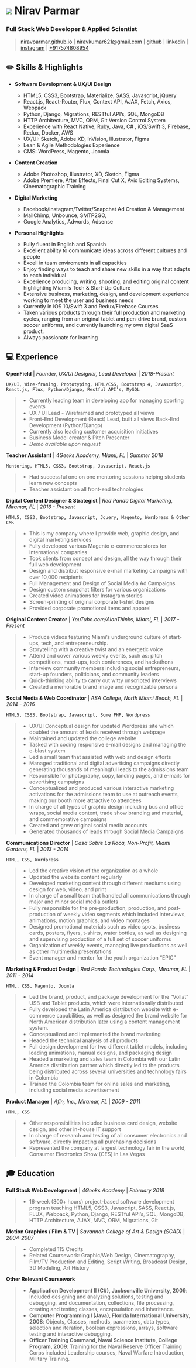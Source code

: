 # ![](#)  Nirav Parmar
### Full Stack Web Developer & Applied Scientist
> [niravparmar.github.io](http://niravparmar.github.io) | 
[niravkumar621@gmail.com](mailto:niravkumar621@gmail.com) |
[github](https://github.com/niravparmar) |
[linkedin](https://linkedin.com/in/nirav_621) |
[instagram](https://instagram.com/nirav_621) |
[+917574808954](tel:+917574808954)

## :pencil2: Skills & Highlights
* __Software Development & UX/UI Design__
  * HTML5, CSS3, Bootstrap, Materialize, SASS, Javascript, jQuery
  * React.js, React-Router, Flux, Context API, AJAX, Fetch, Axios, Webpack
  * Python, Django, Migrations, RESTful API’s, SQL, MongoDB
  * HTTP Architecture, MVC, ORM, Git Version Control System
  * Experience with React Native, Ruby, Java, C# , iOS/Swift 3, Firebase, Redux, Docker, AWS
  * UX/UI: Sketch, Adobe XD, InVision, Illustrator, Figma
  * Lean & Agile Methodologies Experience
  * CMS: WordPress, Magento, Joomla

* __Content Creation__
  * Adobe Photoshop, Illustrator, XD, Sketch, Figma
  * Adobe Premiere, After Effects, Final Cut X, Avid Editing Systems, Cinematographic Training

* __Digital Marketing__
  * Facebook/Instagram/Twitter/Snapchat Ad Creation & Management
  * MailChimp, Unbounce, SMTP2GO,
  * Google Analytics, Adwords, Adsense

* __Personal Highlights__
  * Fully fluent in English and Spanish
  * Excellent ability to communicate ideas across different cultures and people
  * Excell in team enviroments in all capacities
  * Enjoy finding ways to teach and share new skills in a way that adapts to each individual
  * Experience producing, writing, shooting, and editing original content highlighting Miami’s Tech & Start-Up Culture
  * Extensive business, marketing, design, and development experience working to meet the user and business needs
  * Currently in iOS 10/Swift 3 and Redux/Firebase Courses
  * Taken various products through their full production and marketing cycles, ranging from an original tablet and pen-drive brand, custom soccer uniforms, and currently launching my own digital SaaS product.
  * Always passionate for learning

## :computer: Experience
**OpenField**
| _Founder, UX/UI Designer, Lead Developer_ | _2018-Present_

`UX/UI, Wire-framing, Prototyping, HTML/CSS, Bootstrap 4, Javascript, React.js, Flux, Python/Django, Restful API’s, MySQL`
>* Currently leading team in developing app for managing sporting
events
>* UX / UI Lead - Wireframed and prototyped all views
>* Front-End Development (React) Lead, built all views
Back-End Development (Python/Django)
>* Currently also leading customer acquisition initiatives
>* Business Model creator & Pitch Presenter
>* _Demo available upon request_

**Teacher Assistant**
| _4Geeks Academy, Miami, FL_ | _Summer 2018_

`Mentoring, HTML5, CSS3, Bootstrap, Javascript, React.js`
>* Had successful one on one mentoring sessions helping students learn new concepts
>* Teacher assistant on all front-end technologies

**Digital Content Designer & Strategist**
| _Red Panda Digital Marketing, Miramar, FL_ | _2016 - Present_

`HTML5, CSS3, Bootstrap, Javascript, Jquery, Magento, Wordpress & Other CMS`
>* This is my company where I provide web, graphic design, and digital marketing services
>* Fully developed various Magento e-commerce stores for international companies
>* Took clients from concept and design, all the way through their full web development
>* Design and distribut responsive e-mail marketing campaigns with over 10,000 recipients
>* Full Management and Design of Social Media Ad Campaigns
>* Design custom snapchat filters for various organizations
>* Created video animations for Instagram stories
>* Screen-printing of original corporate t-shirt designs
>* Provided corporate promotional items and apparel

**Original Content Creator**
| _YouTube.com/AlanThinks, Miami, FL_ | _2017 - Present_

>* Produce videos featuring Miami’s underground culture of start-ups, tech, and entrepreneurship.
>* Storytelling with a creative twist and an energetic voice
>* Attend and cover various weekly events, such as: pitch competitions, meet-ups, tech conferences, and hackathons
>* Interview community members including social entrepreneurs, start-up founders, politicians, and community leaders
>* Quick-thinking ability to carry out witty unscripted interviews
>* Created a memorable brand image and recognizable persona

**Social Media & Web Coordinator**
| _ASA College, North Miami Beach, FL_ | _2014 - 2016_

`HTML5, CSS3, Bootstrap, Javascript, Some PHP, Wordpress`
>* UX/UI Conceptual design for updated Wordpress site which doubled the amount of leads received through webpage
>* Maintained and updated the college website
>* Tasked with coding responsive e-mail designs and managing the e-blast system
>* Led a small team that assisted with web and design efforts
>* Managed traditional and digital advertising campaigns directly generating thousands of meaningful leads to the admissions team
>* Responsible for photography, copy, landing pages, and e-mails for advertising campaigns
>* Conceptualized and produced various interactive marketing activations for the admissions team to use at outreach events, making our booth more attractive to attendees
>* In charge of all types of graphic design including bus and office wraps, social media content, trade show branding and material, and commemorative campaigns
>* Created and grew original social media accounts
>* Generated thousands of leads through Social Media Campaigns

**Communications Director**
| _Casa Sobre La Roca, Non-Profit, Miami Gardens, FL_ | _2013 - 2014_

`HTML, CSS, Wordpress`
>* Led the creative vision of the organization as a whole
>* Updated the website content regularly
>* Developed marketing content through different mediums using design for web, video, and print
>* In charge of a small team that handled all communications through major and minor social media outlets
>* Fully responsible for the pre-production, production, and post-production of weekly video segments which included interviews, animations, motion graphics, and video montages
>* Designed promotional materials such as video spots, business cards, posters, flyers, t-shirts, water bottles, as well as designing and supervising production of a full set of soccer uniforms
>* Organization of weekly events, managing live productions as well as other multimedia presentations
>* Event manager and mentor for the youth organization “EPIC”

**Marketing & Product Design**
| _Red Panda Technologies Corp., Miramar, FL_ | _2011 - 2014_

`HTML, CSS, Magento, Joomla`
>* Led the brand, product, and package development for the “Vollat” USB and Tablet products, which were internationally distributed
>* Fully developed the Latin America distribution website with e-commerce capabilities, as well as designed the brand website for North American distribution later using a content management system.
>* Conceptualized and implemented the brand marketing
>* Headed the technical analysis of all products
>* Full design development for two different tablet models, including loading animations, manual designs, and packaging design
>* Headed a marketing and sales team in Colombia with our Latin America distribution partner which directly led to the products being distributed across several universities and technology fairs in Colombia
>* Trained the Colombia team for online sales and marketing, including social media advertisement

**Product Manager**
| _Afin, Inc., Miramar, FL_ | _2009 - 2011_

`HTML, CSS`
>* Other responsibilities included business card design, website design, and other in-house IT support
>* In charge of research and testing of all consumer electronics and software, directly impacting all purchasing decisions
>* Represented the company at largest technology fair in the world, Consumer Electronics Show (CES) in Las Vegas

## :mortar_board: Education
**Full Stack Web Development**
| _4Geeks Academy_ | _February 2018_

>* 16-week (300+ hours) project-based software development program teaching HTML5, CSS3, Javascript, SASS, React.js, FLUX, Webpack, Python, Django, RESTful API’s, SQL, MongoDB, HTTP Architecture, AJAX, MVC, ORM, Migrations, Git

**Motion Graphics / Film & TV**
| _Savannah College of Art & Design (SCAD)_ | _2004-2007_

>* Completed 115 Credits
>* Related Coursework: Graphic/Web Design, Cinematography, Film/TV Production and Editing, Script Writing, Broadcast Design, 3D Modeling, Art History

**Other Relevant Coursework**
>* **Application Development II (C#), Jacksonville University, 2009**: Included designing and analyzing solutions, testing and debugging, and documentation, collections, file processing, creating and testing classes, encapsulation and inheritance. 
>* **Computer Programming I (Java), Florida International University, 2008**: Objects, Classes, methods, parameters, data types, selection and iteration, boolean expressions, arrays, software testing and interactive debugging.
>* **Officer Training Command, Naval Science Institute, College Program, 2009**: Training for the Naval Reserve Officer Training Corps included Leadership courses, Naval Warfare Introduction, Military Training.
